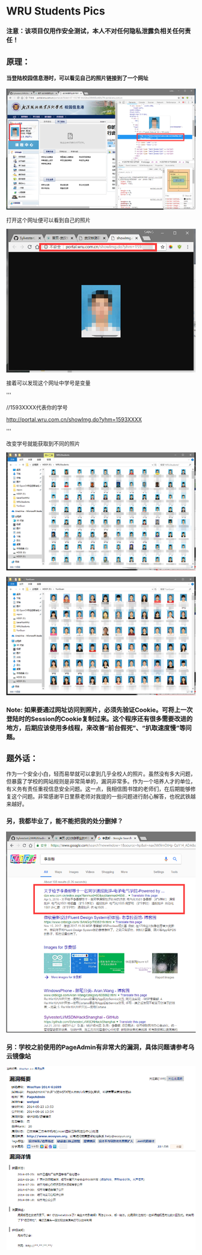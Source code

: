# WRU Students Pics

###  注意：该项目仅用作安全测试，本人不对任何隐私泄露负相关任何责任！

##  原理：

#### 当登陆校园信息港时，可以看见自己的照片链接到了一个网址

![](Assets\1.png)


打开这个网址便可以看到自己的照片

![](Assets\2.png)

接着可以发现这个网址中学号是变量

'''  

//1593XXXX代表你的学号

http://portal.wru.com.cn/showImg.do?yhm=1593XXXX

'''

改变学号就能获取到不同的照片

![](Assets\3.png)

![](Assets\4.png)

### Note: 如果要通过网址访问到照片，必须先验证Cookie。可将上一次登陆时的Session的Cookie复制过来。这个程序还有很多需要改进的地方，后期应该使用多线程，来改善“前台假死”、“扒取速度慢”等问题。

##  题外话：

作为一个安全小白，轻而易举就可以拿到几乎全校人的照片。虽然没有多大问题，但暴露了学校的网站规则是非常简单的，漏洞非常多。作为一个培养人才的单位，有义务有责任重视信息安全问题。这一点，我相信图书馆的老师们，在后期能够修复这个问题。非常感谢平日里蔡老师对我提的一些问题进行耐心解答，也祝武铁越来越好。

###  另，我都毕业了，能不能把我的处分删掉？

![](Assets\5.png)


###  另：学校之前使用的PageAdmin有非常大的漏洞，具体问题请参考乌云镜像站

![](Assets\6.png)

